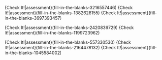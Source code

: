 
{Check It!|assessment}(fill-in-the-blanks-3216557446)
{Check It!|assessment}(fill-in-the-blanks-1382628155)
{Check It!|assessment}(fill-in-the-blanks-3697393457)

{Check It!|assessment}(fill-in-the-blanks-2420836729)
{Check It!|assessment}(fill-in-the-blanks-1199723962)

{Check It!|assessment}(fill-in-the-blanks-557330530)
{Check It!|assessment}(fill-in-the-blanks-2164478132)
{Check It!|assessment}(fill-in-the-blanks-1045584002)
